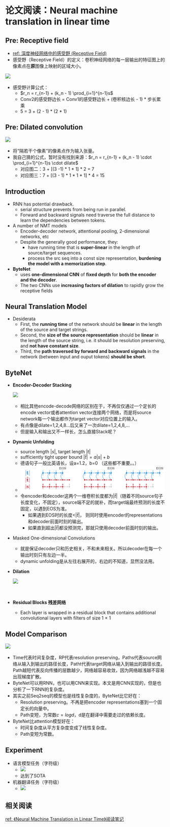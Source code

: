 # 论文阅读：Neural machine translation in linear time

## Pre: Receptive field

*   [ref: 深度神经网络中的感受野 (Receptive Field)](https://zhuanlan.zhihu.com/p/28492837)
*   感受野（Receptive Field）的定义：卷积神经网络的每一层输出的特征图上的像素点在**原**图像上映射的区域大小。

![](http://pic3.zhimg.com/v2-5378f1dfba3e73dedafdc879bbc4c71e_b.png)

*   感受野计算公式：
    *   $r_n = r_{n-1} + (k_n - 1) \prod_{i=1}^{n-1}s$
    *   Conv2的感受野边长 = Conv1的感受野边长 + (卷积核边长 - 1) * 步长累乘
    *   5 = 3 + (2 - 1) * (2 * 1)

## Pre: Dilated convolution

![](https://pic1.zhimg.com/50/v2-3cd4e5ebcae5fa15019c9f4df03bc734_hd.jpg)

*   将“隔若干个像素”的像素点作为输入张量。
*   我自己猜的公式，暂时没有找到来源：$r_n = r_{n-1} + (k_n - 1)  \cdot \prod_{i=1}^{n-1}s \cdot dilate$
    *   对应图二：3 + [(3 -1) * 1 * 1] * 2 = 7
    *   对应图三：7 + [(3 - 1) * 1 * 1 * 1] * 4 = 15



## Introduction

* RNN has potential drawback.
  * serial structure prevents from being run in parallel.
  * Forward and backward signals need traverse the full distance to learn the dependencies between tokens.
* A number of NMT models
  * Encoder-decoder network, attentional pooling, 2-dimensional networks, etc
  * Despite the generally good performance, they:
    * have running time that is **super-linear** in the length of source/target sequences.
    * process the src seq into a const size representation, **burdening the model with a memorization step**.
* **ByteNet**
  * uses **one-dimensional CNN** of **fixed depth** for **both the encoder and the decoder**.
  * The two CNNs use **increasing factors of dilation** to
    rapidly grow the receptive fields

## Neural Translation Model

* Desiderata
  * First, the **running time** of the network should be **linear** in
    the length of the source and target strings.
  * Second, the **size of the source representation** should be **linear** in the length of the source string, i.e. it should be resolution preserving, and **not have constant size**.
  * Third, the **path traversed by forward and backward signals** in the network (between input and ouput tokens) **should be short**. 

## ByteNet

* **Encoder-Decoder Stacking**

  ![](https://pic1.zhimg.com/v2-0d72713562d4015e420f159e703958a8_b.png)

  * 相比其他encode-decode网络的区别在于，不再仅仅通过一个定长的encode vector或者attention vector连接两个网络，而是将source network每一个输出都作为target vector对应位置上的输入。
  * 有点像是dilate=1,2,4,8...后又来了一次dilate=1,2,4,8,...
  * 但是输入和输出又不一样长，怎么直接Stack呢？

* **Dynamic Unfolding**

  * source length $|s|$, target length $|t|$
  * sufficiently tight upper bound $|\hat{t}|=a|s|+b$
  * 德语句子一般比英语长，设a=1.2，b=0 （这些都不重要。。）
  * ![](./dynamic_unfolding.png)
  * 令encoder和decoder这两个一维卷积长度都为$|\hat{t}|$（随着不同source句子长度变化，不固定），source端不足的就补，而target端最终预测的长度不固定，以遇到EOS为准。
    * 如果遇到EOS时的长度<$|\hat{t}|$， 则同时使用encoder的representations和decoder前面时刻的输出。
    * 如果直到超出$|\hat{t}|$都没预测完，那就只使用decoder前面时刻的输出。

* Masked One-dimensional Convolutions

  * 就是保证decoder只和历史相关，不和未来相关。所以decoder在每一个输出时刻只有左边一半。
  * dynamic unfolding是从左往右展开的，右边的不知道，显然没法用。

* **Dilation**

  ![](https://storage.googleapis.com/deepmind-live-cms/documents/BlogPost-Fig2-Anim-160908-r01.gif)

  ​

* **Residual Blocks 残差网络**

  * Each layer is wrapped in a residual block that contains
    additional convolutional layers with filters of size 1 × 1

## Model Comparison

![](https://pic2.zhimg.com/v2-e17c18d8a0f70fa5ac08e76eeb4a311d_b.png)

* Time代表时间复杂度，RP代表resolution preserving，Paths代表source网络从输入到输出的路径长度，Patht代表target网络从输入到输出的路径长度。Path越短代表反向传播的层数越少，网络越容易收敛，因为网络越浅越不容易出现梯度扩散。
* ByteNet可以用RNN，也可以用CNN来实现。本文是用CNN实现的，但是也分析了一下RNN的复杂度。
* 其实之前Seq2seq的模型也是线性复杂度的，ByteNet比它好在：
  * Resolution preserving。不再是把encoder representations塞到一个固定长的向量中。
  * Path变短，为常数$c=log d$，d是在翻译中需要走过的依赖长度。
* ByteNet比attention模型好在：
  * 时间复杂度从平方复杂度变成了线性复杂度。
  * Path变短为常数。

## Experiment

* 语言模型任务（字符级）
  * ![](https://pic4.zhimg.com/v2-7942cb10517176e4d562045f98bb4f13_b.png)
  * 达到了SOTA
* 机器翻译任务（字符级）
  * ![](https://pic1.zhimg.com/v2-e81bdedfc7c6e9c6641325d8a0fadfdc_b.png)

## 相关阅读

[ref: 《Neural Machine Translation in Linear Time》阅读笔记](https://zhuanlan.zhihu.com/p/23795111)

